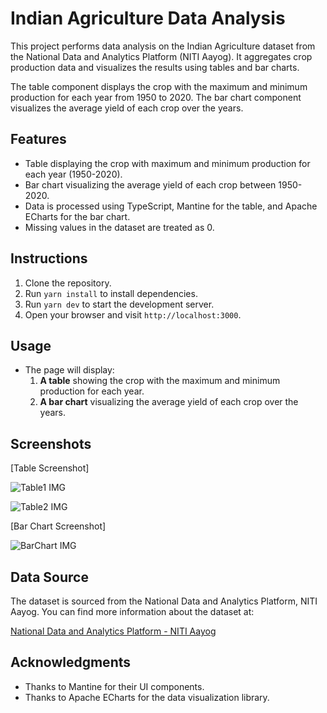 # Indian Agriculture Data Analysis

This project performs data analysis on the Indian Agriculture dataset from the National Data and Analytics Platform (NITI Aayog). It aggregates crop production data and visualizes the results using tables and bar charts. 

The table component displays the crop with the maximum and minimum production for each year from 1950 to 2020. The bar chart component visualizes the average yield of each crop over the years.

## Features

- Table displaying the crop with maximum and minimum production for each year (1950-2020).
- Bar chart visualizing the average yield of each crop between 1950-2020.
- Data is processed using TypeScript, Mantine for the table, and Apache ECharts for the bar chart.
- Missing values in the dataset are treated as 0.

## Instructions

1. Clone the repository.
2. Run `yarn install` to install dependencies.
3. Run `yarn dev` to start the development server.
4. Open your browser and visit `http://localhost:3000`.

## Usage  

- The page will display:
  1. **A table** showing the crop with the maximum and minimum production for each year.
  2. **A bar chart** visualizing the average yield of each crop over the years.

## Screenshots

[Table Screenshot]

![Table1 IMG](https://github.com/user-attachments/assets/b0122fae-1b21-4ce0-9469-335ea594e9d6)

![Table2 IMG](https://github.com/user-attachments/assets/4d05a2d4-508e-45b8-9b76-f3c6a6f8520e)

[Bar Chart Screenshot]

![BarChart IMG](https://github.com/user-attachments/assets/38506d7c-d827-456d-bee0-34802e2fee1c)

## Data Source

The dataset is sourced from the National Data and Analytics Platform, NITI Aayog. You can find more information about the dataset at: 

[National Data and Analytics Platform - NITI Aayog](https://ndap.niti.gov.in/)

## Acknowledgments

- Thanks to Mantine for their UI components.
- Thanks to Apache ECharts for the data visualization library.

